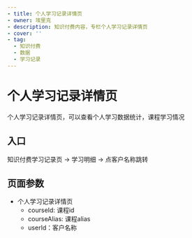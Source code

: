 ```yaml
---
- title: 个人学习记录详情页
- owner: 埃里克
- description: 知识付费内容，专栏个人学习记录详情页
- cover: ''
- tag:
  - 知识付费
  - 数据
  - 学习记录
---
```


# 个人学习记录详情页

个人学习记录详情页，可以查看个人学习数据统计，课程学习情况

## 入口

知识付费学习记录页 -> 学习明细 -> 点客户名称跳转

## 页面参数

- 个人学习记录详情页
  - courseId: 课程id
  - courseAlias: 课程alias
  - userId：客户名称
